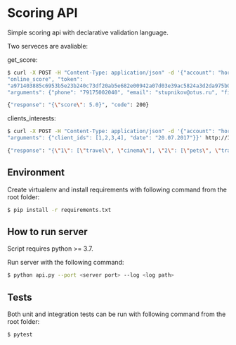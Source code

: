 # Scoring API
Simple scoring api with declarative validation language.

Two serveces are avaliable:

get_score:
```bash
$ curl -X POST -H "Content-Type: application/json" -d '{"account": "horns&hoofs", "login": "ivan", "method":
"online_score", "token":
"a971403885c6953b5e23b240c73df20ab5e682e00942a07d03e39ac5824a3d2da975b0e5d50b957ea464e8c25ced6b7fe2b2055f9de78002007280cafc377dfd",
"arguments": {"phone": "79175002040", "email": "stupnikov@otus.ru", "first_name": "Стансилав", "last_name": "Ступников", "birthday": "01.01.1999", "gender": 1}}' http://127.0.0.1:8080/method/

{"response": "{\"score\": 5.0}", "code": 200}
```

clients_interests:
```bash
$ curl -X POST -H "Content-Type: application/json" -d '{"account": "horns&hoofs", "login": "ivan", "method": "clients_interests", "token": "a971403885c6953b5e23b240c73df20ab5e682e00942a07d03e39ac5824a3d2da975b0e5d50b957ea464e8c25ced6b7fe2b2055f9de78002007280cafc377dfd", 
"arguments": {"client_ids": [1,2,3,4], "date": "20.07.2017"}}' http://127.0.0.1:8080/method/

{"response": "{\"1\": [\"travel\", \"cinema\"], \"2\": [\"pets\", \"travel\"], \"3\": [\"hi-tech\", \"sport\"], \"4\": [\"cars\", \"geek\"]}", "code": 200}
```

## Environment
Create virtualenv and install requirements with following command from the root folder:
```bash
$ pip install -r requirements.txt
```

## How to run server

Script requires python >= 3.7.

Run server with the following command:

```bash
$ python api.py --port <server port> --log <log path>
```

## Tests
Both unit and integration tests can be run with following command from the root folder:
```bash
$ pytest
```


